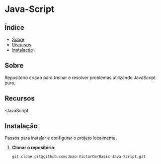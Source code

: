 # Java-Script

## Índice

- [Sobre](#sobre)
- [Recursos](#recursos)
- [Instalação](#instalação)

## Sobre

Repositório criado para treinar e resolver problemas utilizando JavaScript puro.

## Recursos

-JavaScript


## Instalação

Passos para instalar e configurar o projeto localmente.

1. **Clonar o repositório:**
   ```bash
   git clone git@github.com:Joao-VictorCm/Basic-Java-Script.git
